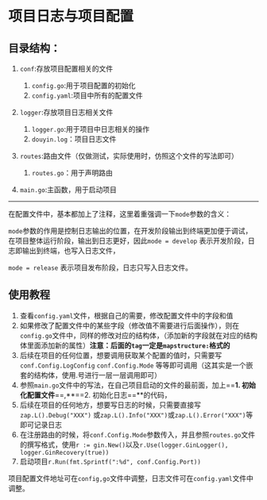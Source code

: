 # 项目日志与项目配置

## 目录结构：

1. `conf`:存放项目配置相关的文件
   1. `config.go`:用于项目配置的初始化
   2. `config.yaml`:项目中所有的配置文件
2. `logger`:存放项目日志相关文件
   1. `logger.go`:用于项目中日志相关的操作
   2. `douyin.log`：项目日志文件
3. `routes`:路由文件（仅做测试，实际使用时，仿照这个文件的写法即可）
   1. `routes.go`：用于声明路由

4. `main.go`:主函数，用于启动项目

---



在配置文件中，基本都加上了注释，这里着重强调一下`mode`参数的含义：

`mode`参数的作用是控制日志输出的位置，在开发阶段输出到终端更加便于调试，在项目整体运行阶段，输出到日志更好，因此`mode = develop` 表示开发阶段，日志即输出到终端，也写入日志文件，

`mode = release` 表示项目发布阶段，日志只写入日志文件。

## 使用教程

1. 查看`config.yaml`文件，根据自己的需要，修改配置文件中的字段和值
2. 如果修改了配置文件中的某些字段（修改值不需要进行后面操作），则在`config.go`文件中，同样的修改对应的结构体，（添加新的字段就在对应的结构体里面添加新的属性）**注意：后面的`tag`一定是`mapstructure:`格式的**
3. 后续在项目的任何位置，想要调用获取某个配置的值时，只需要写`conf.Config.LogConfig` `conf.Config.Mode` 等等即可调用（这其实是一个嵌套的结构体，使用.号进行一层一层调用即可）
4. 参照`main.go`文件中的写法，在自己项目启动的文件的最前面，加上==**1. 初始化配置文件**==,**==2. 初始化日志==**的代码，
5. 后续在项目的任何地方，想要写日志的时候，只需要直接写`zap.L().Debug("XXX")` 或`zap.L().Info("XXX")`或`zap.L().Error("XXX")`等即可记录日志
6. 在注册路由的时候，将`conf.Config.Mode`参数传入，并且参照`routes.go`文件的撰写格式，使用`r := gin.New()`以及`r.Use(logger.GinLogger(), logger.GinRecovery(true))`
7. 启动项目`r.Run(fmt.Sprintf(":%d", conf.Config.Port))`



项目配置文件地址可在`config,go`文件中调整，日志文件可在`config.yaml`文件中调整。









